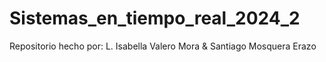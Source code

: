 # Sistemas_en_tiempo_real_2024_2

Repositorio hecho por: L. Isabella Valero Mora & Santiago Mosquera Erazo
